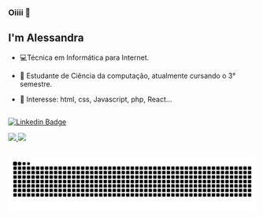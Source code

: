 ### Oiiii 👋 

## I'm Alessandra 

- 💻Técnica em Informática para Internet.

- 🌱 Estudante de Ciência da computação, atualmente cursando o 3° semestre.

- 🤔 Interesse: html, css, Javascript, php, React...
 ##
 [![Linkedin Badge](https://img.shields.io/badge/-LinkedIn-blue?style=flat-square&logo=Linkedin&logoColor=white&link=https://www.linkedin.com/in/isadora-rodrigues-stangarlin-48402b141/)](https://www.linkedin.com/in/alewssandra/)
 <div>
  <a href="https://github.com/alewssandra">
  <img height="180em" src="https://github-readme-stats.vercel.app/api?username=alewssandra&show_icons=true&theme=dracula&include_all_commits=true&count_private=true"/>
  <img height="180em" src="https://github-readme-stats.vercel.app/api/top-langs/?username=alewssandra&layout=compact&langs_count=7&theme=dracula"/>
</div>
 
  ##
 
  ![Snake animation](https://github.com/alewssandra/alewssandra/blob/output/github-contribution-grid-snake.svg)
 
